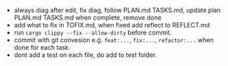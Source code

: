 - always diag after edit, fix diag, follow PLAN.md TASKS.md, update plan PLAN.md TASKS.md when complete, remove done
- add what to fix in TOFIX.md, when fixed add reflect to REFLECT.md
- run `cargo clippy --fix --allow-dirty`  before commit.
- commit with git convesion e.g. `feat:...`, `fix:...`, `refactor:...` when done for each task.
- dont add a test on each file, do add to test folder.
